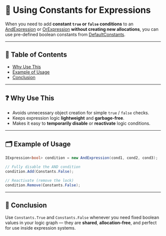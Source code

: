 # 📌 Using Constants for Expressions

When you need to add **constant `true` or `false` conditions** to an [
AndExpression](../Elements/Expressions/AndExpression.md) or [
OrExpression](../Elements/Expressions/OrExpression.md) **without creating new allocations**,
you can use pre-defined boolean constants from [DefaultConstants](../Elements/Values/Manual.md#-boolean-constants).

---

## 📑 Table of Contents

- [Why Use This](#-why-use-this)
- [Example of Usage](#-example-of-usage)
- [Conclusion](#-conclusion)

---

## ❓ Why Use This

- Avoids unnecessary object creation for simple `true` / `false` checks.
- Keeps expression logic **lightweight** and **garbage-free**.
- Makes it easy to **temporarily disable** or **reactivate** logic conditions.

---

## 🗂 Example of Usage

```csharp
IExpression<bool> condition = new AndExpression(cond1, cond2, cond3);

// Fully disable the AND condition
condition.Add(Constants.False);

// Reactivate (remove the lock)
condition.Remove(Constants.False);
```

---

## 🏁 Conclusion

Use `Constants.True` and `Constants.False` whenever you need fixed boolean values in your logic graph — 
they are **shared**, **allocation-free**, and perfect for use inside expression systems.
